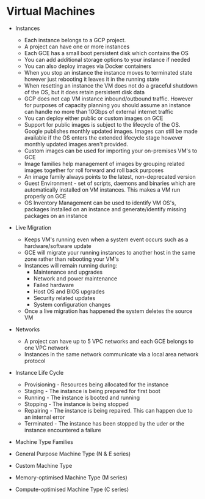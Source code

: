 # Virtual Machines

* Instances
  * Each instance belongs to a GCP project.
  * A project can have one or more instances
  * Each GCE has a small boot persistent disk which contains the OS
  * You can add additional storage options to your instance if needed
  * You can also deploy images via Docker containers
  * When you stop an instance the instance moves to terminated state however just rebooting it leaves it in the running state
  * When resetting an instance the VM does not do a graceful shutdown of the OS, but it does retain persistent disk data
  * GCP does not cap VM instance inbound/outbound traffic. However for purposes of capacity planning you should assume an instance can handle no more than 10Gbps of external internet traffic
  * You can deploy either public or custom images on GCE
  * Support for public images is subject to the lifecycle of the OS. Google publishes monthly updated images. Images can still be made available if the OS enters the extended lifecycle stage however monthly updated images aren't provided.
  * Custom images can be used for importing your on-premises VM's to GCE
  * Image families help management of images by grouping related images together for roll forward and roll back purposes
  * An image family always points to the latest, non-deprecated version
  * Guest Environment - set of scripts, daemons and binaries which are automatically installed on VM instances. This makes a VM run properly on GCE
  * OS Inventory Management can be used to identify VM OS's, packages installed on an instance and generate/identify missing packages on an instance

* Live Migration
  * Keeps VM's running even when a system event occurs such as a hardware/software update
  * GCE will migrate your running instances to another host in the same zone rather than rebooting your VM's
  * Instances will remain running during:
    * Maintenance and upgrades
    * Network and power maintenance
    * Failed hardware
    * Host OS and BIOS upgrades
    * Security related updates
    * System configuration changes
  * Once a live migration has happened the system deletes the source VM

* Networks
  * A project can have up to 5 VPC networks and each GCE belongs to one VPC network
  * Instances in the same network communicate via a local area network protocol

* Instance Life Cycle
  * Provisioning - Resources being allocated for the instance
  * Staging - The instance is being prepared for first boot
  * Running - The instance is booted and running
  * Stopping - The instance is being stopped
  * Repairing - The instance is being repaired. This can happen due to an internal error
  * Terminated - The instance has been stopped by the uder or the instance encountered a failure
  
* Machine Type Families
 * General Purpose Machine Type (N & E series)
 * Custom Machine Type
 * Memory-optimised Machine Type (M series)
 * Compute-optimised Machine Type (C series)
 

